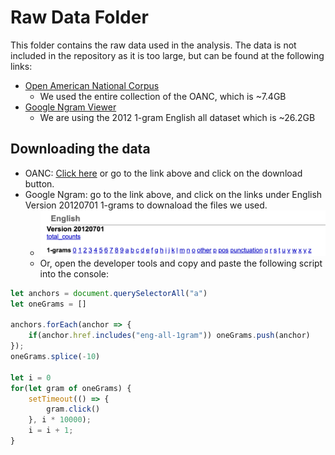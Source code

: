 # Raw Data Folder

This folder contains the raw data used in the analysis. The data is not included in the repository as it is too large, but can be found at the following links:

- [Open American National Corpus](https://anc.org/data/oanc/)
  - We used the entire collection of the OANC, which is ~7.4GB
- [Google Ngram Viewer](http://storage.googleapis.com/books/ngrams/books/datasetsv2.html)
  - We are using the 2012 1-gram English all dataset which is ~26.2GB

## Downloading the data
- OANC: [Click here](https://anc.org/data/oanc/download/) or go to the link above and click on the download button.
- Google Ngram: go to the link above, and click on the links under English Version 20120701 1-grams to downaload the files we used.
  - ![Image of the links to click](../../images/ngram-download-img.png)
  - Or, open the developer tools and copy and paste the following script into the console:
```js
let anchors = document.querySelectorAll("a")
let oneGrams = []

anchors.forEach(anchor => {
    if(anchor.href.includes("eng-all-1gram")) oneGrams.push(anchor)
}); 
oneGrams.splice(-10)

let i = 0
for(let gram of oneGrams) { 
    setTimeout(() => { 
        gram.click() 
    }, i * 10000); 
    i = i + 1; 
}
```